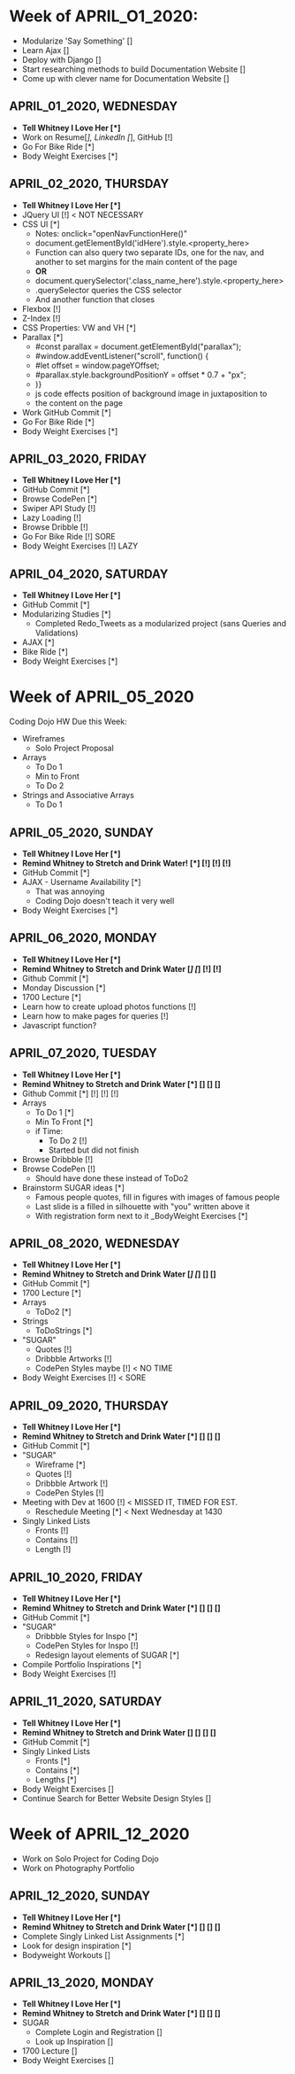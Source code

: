 # Week of APRIL_O1_2020:
* Modularize 'Say Something' []
* Learn Ajax []
* Deploy with Django []
* Start researching methods to build Documentation Website []
* Come up with clever name for Documentation Website []

## APRIL_01_2020, WEDNESDAY
* **Tell Whitney I Love Her [*]**
* Work on Resume[*], LinkedIn [*], GitHub [!]
* Go For Bike Ride [*]
* Body Weight Exercises [*]

## APRIL_02_2020, THURSDAY
* **Tell Whitney I Love Her [*]**
* JQuery UI [!] < NOT NECESSARY
* CSS UI [*]
	* Notes: onclick="openNavFunctionHere()"
	* document.getElementById('idHere').style.<property_here>
	* Function can also query two separate IDs, one for the nav, 
	  and another to set margins for the main content of the page 
	* **OR** 
	* document.querySelector('.class_name_here').style.<property_here>
	* .querySelector queries the CSS selector
	* And another function that closes
* Flexbox [!]
* Z-Index [!] 
* CSS Properties: VW and VH [*]
* Parallax [*]
	* #const parallax = document.getElementById("parallax");
	* #window.addEventListener("scroll", function() {
	* #let offset = window.pageYOffset;
	* #parallax.style.backgroundPositionY = offset * 0.7 + "px";
	*  )}
	* js code effects position of background image in juxtaposition to
	* the content on the page
* Work GitHub Commit [*]
* Go For Bike Ride [*]
* Body Weight Exercises [*]

## APRIL_03_2020, FRIDAY
* **Tell Whitney I Love Her [*]**
* GitHub Commit [*]
* Browse CodePen [*]
* Swiper API Study [!]
* Lazy Loading [!]
* Browse Dribble [!]
* Go For Bike Ride [!] SORE
* Body Weight Exercises [!] LAZY

## APRIL_04_2020, SATURDAY
* **Tell Whitney I Love Her [*]**
* GitHub Commit [*]
* Modularizing Studies [*]
    * Completed Redo_Tweets as a modularized project (sans Queries and Validations)
* AJAX [*]
* Bike Ride [*]
* Body Weight Exercises [*]

# Week of APRIL_05_2020
Coding Dojo HW Due this Week:
- Wireframes
	- Solo Project Proposal
- Arrays
	- To Do 1
	- Min to Front 
	- To Do 2
- Strings and Associative Arrays
	- To Do 1 

## APRIL_05_2020, SUNDAY
- **Tell Whitney I Love Her [*]**
- **Remind Whitney to Stretch and Drink Water! [*] [!] [!] [!]**
- GitHub Commit [*]
- AJAX - Username Availability [*]
    - That was annoying
    - Coding Dojo doesn't teach it very well
- Body Weight Exercises [*]

## APRIL_06_2020, MONDAY
- **Tell Whitney I Love Her [*]**
- **Remind Whitney to Stretch and Drink Water [*] [*] [!] [!]**
- Github Commit [*]
- Monday Discussion [*]
- 1700 Lecture [*]
- Learn how to create upload photos functions [!]
- Learn how to make pages for queries [!]
- Javascript function?

## APRIL_07_2020, TUESDAY
- **Tell Whitney I Love Her [*]**
- **Remind Whitney to Stretch and Drink Water [*] [] [] []**
- Github Commit [*] [!] [!] [!]
- Arrays
    - To Do 1 [*]
    - Min To Front [*]
    - if Time:
	    - To Do 2 [!]
	    - Started but did not finish
- Browse Dribbble [!]
- Browse CodePen [!]
	- Should have done these instead of ToDo2
- Brainstorm SUGAR ideas [*]
    - Famous people quotes, fill in figures with images of famous people 
    - Last slide is a filled in silhouette with "you" written above it
    - With registration form next to it
_BodyWeight Exercises [*]

## APRIL_08_2020, WEDNESDAY
- **Tell Whitney I Love Her [*]**
- **Remind Whitney to Stretch and Drink Water [*] [*] [] []**
- GitHub Commit [*]
- 1700 Lecture [*]
- Arrays
    - ToDo2 [*]
- Strings
    - ToDoStrings [*]
- "SUGAR" 
    - Quotes [!]
    - Dribbble Artworks [!]
    - CodePen Styles maybe [!] < NO TIME
- Body Weight Exercises [!] < SORE

## APRIL_09_2020, THURSDAY
- **Tell Whitney I Love Her [*]**
- **Remind Whitney to Stretch and Drink Water [*] [] [] []**
- GitHub Commit [*]
- "SUGAR"
    - Wireframe [*]
    - Quotes [!]
    - Dribbble Artwork [!]
    - CodePen Styles [!]
- Meeting with Dev at 1600 [!] < MISSED IT, TIMED FOR EST.
    - Reschedule Meeting [*] < Next Wednesday at 1430
- Singly Linked Lists
    - Fronts [!]
    - Contains [!]
    - Length [!]

## APRIL_10_2020, FRIDAY
- **Tell Whitney I Love Her [*]**
- **Remind Whitney to Stretch and Drink Water [*] [] [] []**
- GitHub Commit [*]
- "SUGAR"
    - Dribbble Styles for Inspo [*]
    - CodePen Styles for Inspo [!]
    - Redesign layout elements of SUGAR [*]
- Compile Portfolio Inspirations [*]
- Body Weight Exercises [!]

## APRIL_11_2020, SATURDAY 
- **Tell Whitney I Love Her [*]**
- **Remind Whitney to Stretch and Drink Water [] [] [] []**
- GitHub Commit [*]
- Singly Linked Lists
    - Fronts [*]
    - Contains [*]
    - Lengths [*]
- Body Weight Exercises []
- Continue Search for Better Website Design Styles []

# Week of APRIL_12_2020
- Work on Solo Project for Coding Dojo
- Work on Photography Portfolio

## APRIL_12_2020, SUNDAY
- **Tell Whitney I Love Her [*]**
- **Remind Whitney to Stretch and Drink Water [*] [] [] []**
- Complete Singly Linked List Assignments [*]
- Look for design inspiration [*]
- Bodyweight Workouts []

## APRIL_13_2020, MONDAY
- **Tell Whitney I Love Her [*]**
- **Remind Whitney to Stretch and Drink Water [*] [] [] []**
- SUGAR
    - Complete Login and Registration []
    - Look up Inspiration []
- 1700 Lecture []
- Body Weight Exercises []